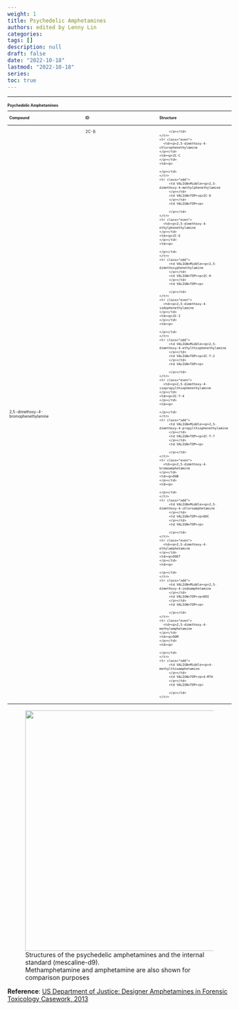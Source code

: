 ```yaml
---
weight: 1
title: Psychedelic Amphetamines
authors: edited by Lenny Lin
categories: 
tags: []
description: null
draft: false
date: "2022-10-18"
lastmod: "2022-10-18"
series: 
toc: true
---
```


<!--more-->
---



<table style="width:100%; font-size: 60%">
  <caption style="text-align:left", align = "top"><b>Psychedelic Amphetamines</b></caption>
  <colgroup>
    <col style="width: 34%" /><col style="width: 33%" /><col style="width: 33%" />
  </colgroup>
  <thead>
  <tr style="text-align:left" class="header">
    <th><p>Compound</p></th><th><p>ID</p></th><th><p>Structure</p></th>
  </tr>
  </thead>
  <tbody>
    <tr class="odd">
         <td VALIGN=Middle><p>2,5-dimethoxy-4-bromophenethylamine
         </p></td>
         <td VALIGN=TOP><p>2C-B
         </p></td>
         <td VALIGN=TOP><p>
         
         </p></td>
    </tr>
    <tr class="even">
      <td><p>2,5-dimethoxy-4-chlorophenethylamine
    </p></td>
    <td><p>2C-C
    </p></td>
    <td><p>
    
    </p></td>
    </tr>
    <tr class="odd">
         <td VALIGN=Middle><p>2,5-dimethoxy-4-methylphenethylamine
         </p></td>
         <td VALIGN=TOP><p>2C-D
         </p></td>
         <td VALIGN=TOP><p>
         
         </p></td>
    </tr>
    <tr class="even">
      <td><p>2,5-dimethoxy-4-ethylphenethylamine
    </p></td>
    <td><p>2C-E
    </p></td>
    <td><p>
    
    </p></td>
    </tr>
    <tr class="odd">
         <td VALIGN=Middle><p>2,5-dimethoxyphenethylamine
         </p></td>
         <td VALIGN=TOP><p>2C-H
         </p></td>
         <td VALIGN=TOP><p>
         
         </p></td>
    </tr>
    <tr class="even">
      <td><p>2,5-dimethoxy-4-iodophenethylamine
    </p></td>
    <td><p>2C-I
    </p></td>
    <td><p>
    
    </p></td>
    </tr>
    <tr class="odd">
         <td VALIGN=Middle><p>2,5-dimethoxy-4-ethylthiophenethylamine
         </p></td>
         <td VALIGN=TOP><p>2C-T-2
         </p></td>
         <td VALIGN=TOP><p>
         
         </p></td>
    </tr>
    <tr class="even">
      <td><p>2,5-dimethoxy-4-isopropylthiophenethylamine
    </p></td>
    <td><p>2C-T-4
    </p></td>
    <td><p>
    
    </p></td>
    </tr>
    <tr class="odd">
         <td VALIGN=Middle><p>2,5-dimethoxy-4-propylthiophenethylamine
         </p></td>
         <td VALIGN=TOP><p>2C-T-7
         </p></td>
         <td VALIGN=TOP><p>
         
         </p></td>
    </tr>
    <tr class="even">
      <td><p>2,5-dimethoxy-4-bromoamphetamine
    </p></td>
    <td><p>DOB
    </p></td>
    <td><p>
    
    </p></td>
    </tr>
    <tr class="odd">
         <td VALIGN=Middle><p>2,5-dimethoxy-4-chloroamphetamine
         </p></td>
         <td VALIGN=TOP><p>DOC
         </p></td>
         <td VALIGN=TOP><p>
         
         </p></td>
    </tr>
    <tr class="even">
      <td><p>2,5-dimethoxy-4-ethylamphetamine
    </p></td>
    <td><p>DOET
    </p></td>
    <td><p>
    
    </p></td>
    </tr>
    <tr class="odd">
         <td VALIGN=Middle><p>2,5-dimethoxy-4-iodoamphetamine
         </p></td>
         <td VALIGN=TOP><p>DOI
         </p></td>
         <td VALIGN=TOP><p>
         
         </p></td>
    </tr>
    <tr class="even">
      <td><p>2,5-dimethoxy-4-methylamphetamine
    </p></td>
    <td><p>DOM
    </p></td>
    <td><p>
    
    </p></td>
    </tr>
    <tr class="odd">
         <td VALIGN=Middle><p>4-methylthioamphetamine
         </p></td>
         <td VALIGN=TOP><p>4-MTA
         </p></td>
         <td VALIGN=TOP><p>
         
         </p></td>
    </tr>
  </tbody>
</table>


<figure>
  <img width = "540" src = "/docs/images/Screenshot 2022-10-18 143413.png"/>
  <figcaption>Structures of the psychedelic amphetamines and the internal standard (mescaline-d9).<br>Methamphetamine and amphetamine are also shown for comparison purposes</figcaption>
</figure>

**Reference**: <a href = "https://www.ojp.gov/pdffiles1/nij/grants/241439.pdf" target="_blank" rel="noopener noreferrer">US Department of Justice: Designer Amphetamines in Forensic Toxicology Casework, 2013</a>

